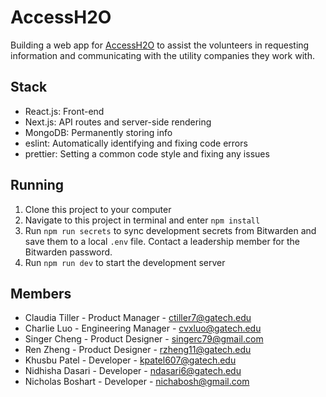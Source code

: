 # AccessH2O

Building a web app for [AccessH2O](https://www.accessh2o.org/) to assist the volunteers in requesting information and communicating with the utility companies they work with.

## Stack

- React.js: Front-end
- Next.js: API routes and server-side rendering
- MongoDB: Permanently storing info
- eslint: Automatically identifying and fixing code errors
- prettier: Setting a common code style and fixing any issues

## Running

1. Clone this project to your computer
2. Navigate to this project in terminal and enter `npm install`
3. Run `npm run secrets` to sync development secrets from Bitwarden and save them to a local `.env` file. Contact a leadership member for the Bitwarden password.
4. Run `npm run dev` to start the development server 


## Members

- Claudia Tiller - Product Manager - ctiller7@gatech.edu
- Charlie Luo - Engineering Manager - cvxluo@gatech.edu
- Singer Cheng - Product Designer - singerc79@gmail.com 
- Ren Zheng - Product Designer - rzheng11@gatech.edu
- Khusbu Patel - Developer - kpatel607@gatech.edu
- Nidhisha Dasari - Developer - ndasari6@gatech.edu
- Nicholas Boshart - Developer - nichabosh@gmail.com
